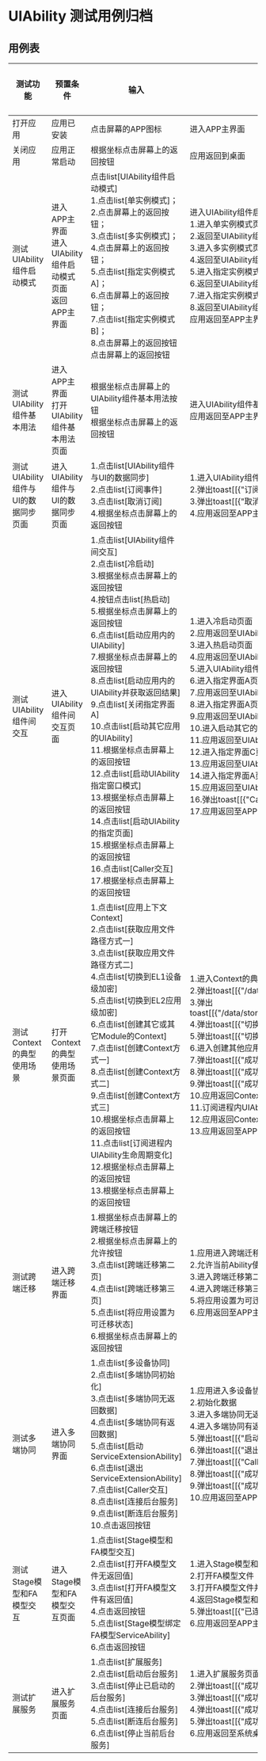 # UIAbility 测试用例归档

## 用例表

|测试功能|预置条件|输入|预期输出|是否自动|测试结果|
|--------------------------------|--------------------------------|--------------------------------|--------------------------------|--------------------------------|--------------------------------|
|打开应用|应用已安装|点击屏幕的APP图标|进入APP主界面|是|Pass|
|关闭应用|应用正常启动|根据坐标点击屏幕上的返回按钮|应用返回到桌面|是|Pass|
| 测试UIAbility组件启动模式               | 进入APP主界面<br />进入UIAbility组件启动模式页面<br />返回APP主界面        | 点击list[UIAbility组件启动模式]<br />1.点击list[单实例模式]；<br />2.点击屏幕上的返回按钮；<br />3.点击list[多实例模式]；<br />4.点击屏幕上的返回按钮；<br />5.点击list[指定实例模式A]；<br />6.点击屏幕上的返回按钮；<br />7.点击list[指定实例模式B]；<br />8.点击屏幕上的返回按钮<br />点击屏幕上的返回按钮 | 进入UIAbility组件启动模式页面<br />1.进入单实例模式页面<br />2.返回至UIAbility组件启动模式页面<br />3.进入多实例模式页面<br />4.返回至UIAbility组件启动模式页面<br />5.进入指定实例模式A页面<br />6.返回至UIAbility组件启动模式页面<br />7.进入指定实例模式B页面<br />8.返回至UIAbility组件启动模式页面<br />应用返回至APP主界面 | 是       | Pass     |
| 测试UIAbility组件基本用法               | 进入APP主界面<br />打开UIAbility组件基本用法页面                       | 根据坐标点击屏幕上的UIAbility组件基本用法按钮<br />根据坐标点击屏幕上的返回按钮 | 进入UIAbility组件基本用法页面<br />应用返回至APP主界面               | 是       | Pass     |
| 测试UIAbility组件与UI的数据同步页面       | 进入UIAbility组件与UI的数据同步页面                           | 1.点击list[UIAbility组件与UI的数据同步]<br/>2.点击list[订阅事件]<br/>3.点击list[取消订阅]<br />4.根据坐标点击屏幕上的返回按钮 | 1.进入UIAbility组件与UI的数据同步页面<br />2.弹出toast[[{"订阅事件"}]<br />3.弹出toast[[{"取消订阅"}]<br />4.应用返回至APP主界面 | 是       | Pass     |
| 测试UIAbility组件间交互             | 进入UIAbility组件间交互页面                                    | 1.点击list[UIAbility组件间交互]<br/>2.点击list[冷启动]<br/>3.根据坐标点击屏幕上的返回按钮<br/>4.按钮点击list[热启动]<br/>5.根据坐标点击屏幕上的返回按钮<br/>6.点击list[启动应用内的UIAbility]<br/>7.根据坐标点击屏幕上的返回按钮<br/>8.点击list[启动应用内的UIAbility并获取返回结果]<br/>9.点击list[关闭指定界面A]<br/>10.点击list[启动其它应用的UIAbility]<br/>11.根据坐标点击屏幕上的返回按钮<br/>12.点击list[启动UIAbility指定窗口模式]<br/>13.根据坐标点击屏幕上的返回按钮<br/>14.点击list[启动UIAbility的指定页面]<br/>15.根据坐标点击屏幕上的返回按钮<br/>16.点击list[Caller交互]<br />17.根据坐标点击屏幕上的返回按钮 | 1.进入冷启动页面<br/>2.应用返回至UIAbility组件间交互页面<br/>3.进入热启动页面<br/>4.应用返回至UIAbility组件间交互页面<br/>5.进入UIAbility组件间交互页面<br/>6.进入指定界面A页面<br/>7.应用返回至UIAbility组件间交互页面<br/>8.进入指定界面A页面<br/>9.应用返回至UIAbility组件间交互页面<br/>10.进入启动其它的UIAbility页面<br/>11.应用返回至UIAbility组件间交互页面<br/>12.进入指定界面C页面<br/>13.应用返回至UIAbility组件间交互页面<br/>14.进入指定界面A页面<br/>15.应用返回至UIAbility组件间交互页面<br/>16.弹出toast[[{"Caller交互成功"}]<br />17.应用返回至APP主界面 | 是       | Pass     |
| 测试Context的典型使用场景           | 打开Context的典型使用场景页面                                | 1.点击list[应用上下文Context]<br/>2.点击list[获取应用文件路径方式一]<br/>3.点击list[获取应用文件路径方式二]<br/>4.点击list[切换到EL1设备级加密]<br/>5.点击list[切换到EL2应用级加密]<br/>6.点击list[创建其它或其它Module的Context]<br/>7.点击list[创建Context方式一]<br/>8.点击list[创建Context方式二]<br/>9.点击list[创建Context方式三]<br/>10.根据坐标点击屏幕上的返回按钮<br/>11.点击list[订阅进程内UIAbility生命周期变化]<br/>12.根据坐标点击屏幕上的返回按钮<br/>13.根据坐标点击屏幕上的返回按钮 | 1.进入Context的典型使用场景页面<br/>2.弹出toast[[{"/data/storage/el2/base/temptest.txt"}]<br/>3.弹出toast[[{"/data/storage/el2/base/haps/entry/temptest.txt"}]<br/>4.弹出toast[[{"切换到EL1设备级加密"}]<br/>5.弹出toast[[{"切换到EL2应用级加密"}]<br/>6.进入创建其他应用或其他Module的Context页面<br/>7.弹出toast[[{"成功获取Context"}]<br/>8.弹出toast[[{"成功获取Context"}]<br/>9.弹出toast[[{"成功获取Context"}]<br/>10.应用返回Context的典型使用场景页面<br/>11.订阅进程内UIAbility生命周期变化<br/>12.应用返回Context的典型使用场景页面<br/>13.应用返回至APP主界面 | 是       | Pass     |
| 测试跨端迁移 | 进入跨端迁移界面 | 1.根据坐标点击屏幕上的跨端迁移按钮<br/>2.根据坐标点击屏幕上的允许按钮<br />3.点击list[跨端迁移第二页]<br />4.点击list[跨端迁移第三页]<br />5.点击list[将应用设置为可迁移状态]<br/>6.根据坐标点击屏幕上的返回按钮 | 1.应用进入跨端迁移界面<br/>2.允许当前Ability使用多设备协同<br/>3.进入跨端迁移第二页<br />4.进入跨端迁移第三页<br />5.将应用设置为可迁移状态<br />6.应用返回至APP主界面 | 是 | Pass |
| 测试多端协同 | 进入多端协同界面 | 1.点击list[多设备协同]<br/>2.点击list[多端协同初始化]<br/>3.点击list[多端协同无返回数据]<br/>4.点击list[多端协同有返回数据]<br/>5.点击list[启动ServiceExtensionAbility]<br />6.点击list[退出ServiceExtensionAbility]<br />7.点击list[Caller交互]<br/>8.点击list[连接后台服务]<br />9.点击list[断连后台服务]<br />10.点击返回按钮 | 1.应用进入多设备协同界面<br/>2.初始化数据<br/>3.进入多端协同无返回数据页面<br/>4.进入多端协同有返回数据页面<br/>5.弹出toast[[{"启动成功"}]<br />6.弹出toast[[{"退出成功"}]<br />7.弹出toast[[{"Caller交互成功"}]<br/>8.弹出toast[[{"成功连接后台服务"}]<br />9.弹出toast[[{"成功断连后台服务"}]<br />10.应用返回至APP主界面 | 是 | Pass |
| 测试Stage模型和FA模型交互 | 进入Stage模型和FA模型交互页面 | 1.点击list[Stage模型和FA模型交互]<br/>2.点击list[打开FA模型文件无返回值]<br/>3.点击list[打开FA模型文件有返回值]<br/>4.点击返回按钮<br/>5.点击list[Stage模型绑定FA模型ServiceAbility]<br />6.点击返回按钮 | 1.进入Stage模型和FA模型交互页面<br />2.打开FA模型文件<br />3.打开FA模型文件并获取返回值<br />4.返回Stage模型和FA模型交互页<br />5.弹出toast[[{"已连接ServiceAbility"}]<br />6.应用返回至APP主界面 | 是 | Pass |
| 测试扩展服务 | 进入扩展服务页面 | 1.点击list[扩展服务]<br/>2.点击list[启动后台服务]<br/>3.点击list[停止已启动的后台服务]<br/>4.点击list[连接后台服务]<br/>5.点击list[断连后台服务]<br/>6.点击list[停止当前后台服务] | 1.进入扩展服务页面<br />2.弹出toast[[{"成功启动后台服务"}]<br />3.弹出toast[[{"成功停止已启动的后台服务"}]<br />4.弹出toast[[{"成功连接后台服务"}]<br />5.弹出toast[[{"成功断连后台服务"}]<br />6.应用返回至系统桌面，测试结束 | 是 | Pass |

